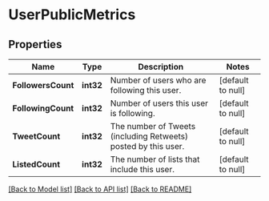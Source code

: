 # UserPublicMetrics

## Properties
Name | Type | Description | Notes
------------ | ------------- | ------------- | -------------
**FollowersCount** | **int32** | Number of users who are following this user. | [default to null]
**FollowingCount** | **int32** | Number of users this user is following. | [default to null]
**TweetCount** | **int32** | The number of Tweets (including Retweets) posted by this user. | [default to null]
**ListedCount** | **int32** | The number of lists that include this user. | [default to null]

[[Back to Model list]](../README.md#documentation-for-models) [[Back to API list]](../README.md#documentation-for-api-endpoints) [[Back to README]](../README.md)


